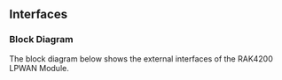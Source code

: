 ## Interfaces

### Block Diagram

The block diagram below shows the external interfaces of the RAK4200 LPWAN Module.

<rk-img
  src="/assets/images/wisduo/rak4200-module/datasheet/block-diagram.png"
  width="100%"
  figure-number="3"
  caption="RAK4200 Block Diagram"
/>
